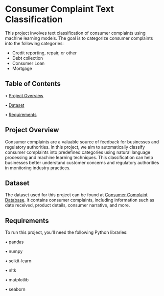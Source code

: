 
# Consumer Complaint Text Classification

This project involves text classification of consumer complaints using machine learning models. The goal is to categorize consumer complaints into the following categories:
- Credit reporting, repair, or other
- Debt collection
- Consumer Loan
- Mortgage



## Table of Contents

•	[Project Overview](#project-overview)

•	[Dataset](#dataset)

•	[Requirements](#requirements)



## Project Overview

Consumer complaints are a valuable source of feedback for businesses and regulatory authorities. In this project, we aim to automatically classify consumer complaints into predefined categories using natural language processing and machine learning techniques. This classification can help businesses better understand customer concerns and regulatory authorities in monitoring industry practices.
## Dataset

The dataset used for this project can be found at [Consumer Complaint Database](https://catalog.data.gov/dataset/consumer-complaint-database). It contains consumer complaints, including information such as date received, product details, consumer narrative, and more.
## Requirements

To run this project, you'll need the following Python libraries:

•	pandas

•	numpy

•	scikit-learn

•	nltk

•	matplotlib

•	seaborn

